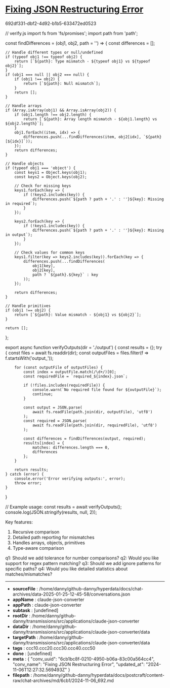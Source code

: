 # [Fixing JSON Restructuring Error](https://claude.ai/chat/6cb1bc8f-0210-4950-b06a-83c00a564cc4)

692df331-dbf2-4d92-b1b5-633472ed0523

 

<antArtifact identifier="verify-output" type="application/vnd.ant.code" language="javascript" title="Output Verification Script">
// verify.js
import fs from 'fs/promises';
import path from 'path';

const findDifferences = (obj1, obj2, path = '') => {
    const differences = [];
    
    // Handle different types or null/undefined
    if (typeof obj1 !== typeof obj2) {
        return [`${path}: Type mismatch - ${typeof obj1} vs ${typeof obj2}`];
    }
    if (obj1 === null || obj2 === null) {
        if (obj1 !== obj2) {
            return [`${path}: Null mismatch`];
        }
        return [];
    }
    
    // Handle arrays
    if (Array.isArray(obj1) && Array.isArray(obj2)) {
        if (obj1.length !== obj2.length) {
            return [`${path}: Array length mismatch - ${obj1.length} vs ${obj2.length}`];
        }
        obj1.forEach((item, idx) => {
            differences.push(...findDifferences(item, obj2[idx], `${path}[${idx}]`));
        });
        return differences;
    }
    
    // Handle objects
    if (typeof obj1 === 'object') {
        const keys1 = Object.keys(obj1);
        const keys2 = Object.keys(obj2);
        
        // Check for missing keys
        keys1.forEach(key => {
            if (!keys2.includes(key)) {
                differences.push(`${path ? path + '.' : ''}${key}: Missing in required`);
            }
        });
        
        keys2.forEach(key => {
            if (!keys1.includes(key)) {
                differences.push(`${path ? path + '.' : ''}${key}: Missing in output`);
            }
        });
        
        // Check values for common keys
        keys1.filter(key => keys2.includes(key)).forEach(key => {
            differences.push(...findDifferences(
                obj1[key], 
                obj2[key], 
                path ? `${path}.${key}` : key
            ));
        });
        
        return differences;
    }
    
    // Handle primitives
    if (obj1 !== obj2) {
        return [`${path}: Value mismatch - ${obj1} vs ${obj2}`];
    }
    
    return [];
};

export async function verifyOutputs(dir = './output') {
    const results = {};
    try {
        const files = await fs.readdir(dir);
        const outputFiles = files.filter(f => f.startsWith('output_'));
        
        for (const outputFile of outputFiles) {
            const index = outputFile.match(/\d+/)[0];
            const requiredFile = `required_${index}.json`;
            
            if (!files.includes(requiredFile)) {
                console.warn(`No required file found for ${outputFile}`);
                continue;
            }
            
            const output = JSON.parse(
                await fs.readFile(path.join(dir, outputFile), 'utf8')
            );
            const required = JSON.parse(
                await fs.readFile(path.join(dir, requiredFile), 'utf8')
            );
            
            const differences = findDifferences(output, required);
            results[index] = {
                matches: differences.length === 0,
                differences
            };
        }
        
        return results;
    } catch (error) {
        console.error('Error verifying outputs:', error);
        throw error;
    }
}

// Example usage:
const results = await verifyOutputs();
console.log(JSON.stringify(results, null, 2));
</antArtifact>

Key features:
1. Recursive comparison
2. Detailed path reporting for mismatches
3. Handles arrays, objects, primitives
4. Type-aware comparison

q1: Should we add tolerance for number comparisons?
q2: Would you like support for regex pattern matching?
q3: Should we add ignore patterns for specific paths?
q4: Would you like detailed statistics about matches/mismatches?

---

* **sourceFile** : /home/danny/github-danny/hyperdata/docs/chat-archives/data-2025-01-25-12-45-58/conversations.json
* **appName** : claude-json-converter
* **appPath** : claude-json-converter
* **subtask** : [undefined]
* **rootDir** : /home/danny/github-danny/transmissions/src/applications/claude-json-converter
* **dataDir** : /home/danny/github-danny/transmissions/src/applications/claude-json-converter/data
* **targetPath** : /home/danny/github-danny/transmissions/src/applications/claude-json-converter/data
* **tags** : ccc10.ccc20.ccc30.ccc40.ccc50
* **done** : [undefined]
* **meta** : {
  "conv_uuid": "6cb1bc8f-0210-4950-b06a-83c00a564cc4",
  "conv_name": "Fixing JSON Restructuring Error",
  "updated_at": "2024-11-06T12:27:32.569493Z"
}
* **filepath** : /home/danny/github-danny/hyperdata/docs/postcraft/content-raw/chat-archives/md/6cb1/2024-11-06_692.md